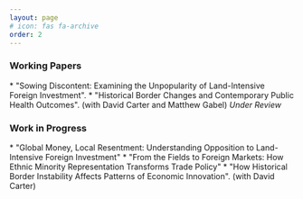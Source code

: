 ```yaml
---
layout: page
# icon: fas fa-archive
order: 2
---
```


<h3> Working Papers </h3> 
* "Sowing Discontent: Examining the Unpopularity of Land-Intensive Foreign Investment".
* "Historical Border Changes and Contemporary Public Health Outcomes". (with David Carter and Matthew Gabel) <em>Under
Review</em>
<br>
<h3> Work in Progress </h3>
* "Global Money, Local Resentment: Understanding Opposition to Land-Intensive Foreign Investment"
* "From the Fields to Foreign Markets: How Ethnic Minority Representation Transforms Trade Policy"
* "How Historical Border Instability Affects Patterns of Economic Innovation". (with David Carter)